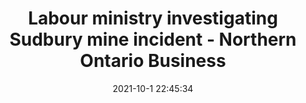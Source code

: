 ---
"title": "Labour ministry investigating Sudbury mine incident - Northern Ontario Business"
"date": "2021-10-1 22:45:34"
"feed_name": "GOOGLENEWSMINING"
"feed_website": "https://news.google.com/search?q=mining%2Bincident&hl=en-US&gl=US&ceid=US:en"
"feed_rss": "https://news.google.com/rss/search?q=mining%2Bincident&hl=en-US&gl=US&ceid=US:en"
"link": "https://www.northernontariobusiness.com/industry-news/mining/labour-ministry-investigating-sudbury-mine-incident-4479012"
"source": "{'href': 'https://www.northernontariobusiness.com', 'title': 'Northern Ontario Business'}"
"file": "_posts/2021-1-1-b4f639475528216677d80998910e7c32520c5935.md"
"accident": "1"
"drilling": "0"
"dead": "0"
"injured": "0"
"arrested": "0"
"where": "unknown site"
"causes": "unknown"
"place": "unknown place"
---